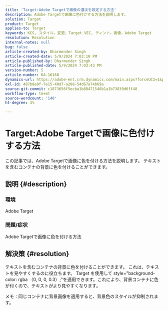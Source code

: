```yaml
---
title: 'Target:Adobe Targetで画像の濃淡を設定する方法'
description: Adobe Targetで画像に色付けする方法を説明します。
solution: Target
product: Target
applies-to: Target
keywords: KCS, スタイル，変更，Target VEC, ティント，画像，Adobe Target
resolution: Resolution
internal-notes: null
bug: false
article-created-by: Dharmender Singh
article-created-date: 5/9/2024 7:03:10 PM
article-published-by: Dharmender Singh
article-published-date: 5/9/2024 7:03:43 PM
version-number: 5
article-number: KA-16168
dynamics-url: https://adobe-ent.crm.dynamics.com/main.aspx?forceUCI=1&pagetype=entityrecord&etn=knowledgearticle&id=c0b589c3-360e-ef11-9f8a-6045bd006b25
exl-id: 487b8e0f-7e15-40d7-a208-54d67a74b69a
source-git-commit: c1873656f5ecba1b88471546b1a1b73839d6ff48
workflow-type: tm+mt
source-wordcount: '140'
ht-degree: 3%

---
```


# Target:Adobe Targetで画像に色付けする方法


この記事では、Adobe Targetで画像に色を付ける方法を説明します。 テキストを含むコンテナの背景に色を付けることができます。

## 説明 {#description}


### <b>環境</b>

Adobe Target

### <b>問題/症状</b>

Adobe Targetで画像に色を付ける方法


## 解決策 {#resolution}


テキストを含むコンテナの背景に色を付けることができます。 これは、テキストを見やすくするのに役立ちます。
Target を使用して style=&quot;background-color: rgba （0, 0, 0, 0.3）;&quot;を適用できます。これにより、背景コンテナに色が付くので、テキストがより見やすくなります。

メモ：同じコンテナに背景画像を適用すると、背景色のスタイルが抑制されます。
